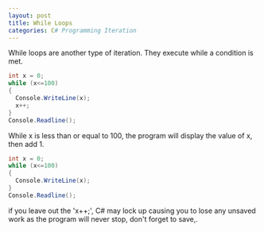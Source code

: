 ```yaml
---
layout: post
title: While Loops
categories: C# Programming Iteration
---
```

While loops are another type of iteration. They execute while a condition is met.
```csharp
int x = 0;
while (x<=100)
{
  Console.WriteLine(x);
  x++;
}
Console.Readline();
```
While x is less than or equal to 100, the program will display the value of x, then add 1.

```csharp
int x = 0;
while (x<=100)
{
  Console.WriteLine(x);
}
Console.Readline();
```
if you leave out the 'x++;', C# may lock up causing you to lose any unsaved work as the program will never stop, don't forget to save,.
